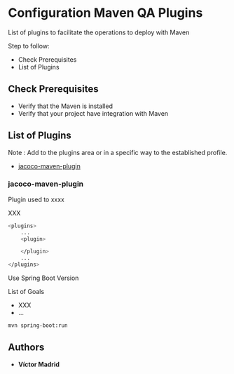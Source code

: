 # Configuration Maven QA  Plugins

List of plugins to facilitate the operations to deploy with Maven

Step to follow:

* Check Prerequisites
* List of Plugins

## Check Prerequisites

* Verify that the Maven is installed
* Verify that your project have integration with Maven


## List of Plugins

Note : Add to the plugins area <plugins> or in a specific way to the established profile.

- [jacoco-maven-plugin](#jacoco-maven-plugin)


### <a name="jacoco-maven-plugin">jacoco-maven-plugin</a>

Plugin used to xxxx

XXX

```bash
<plugins>
	...
	<plugin>

	</plugin>
	...
</plugins>
```

Use Spring Boot Version

List of Goals
* XXX
* ...

```bash
mvn spring-boot:run
```





## Authors

* **Víctor Madrid**
